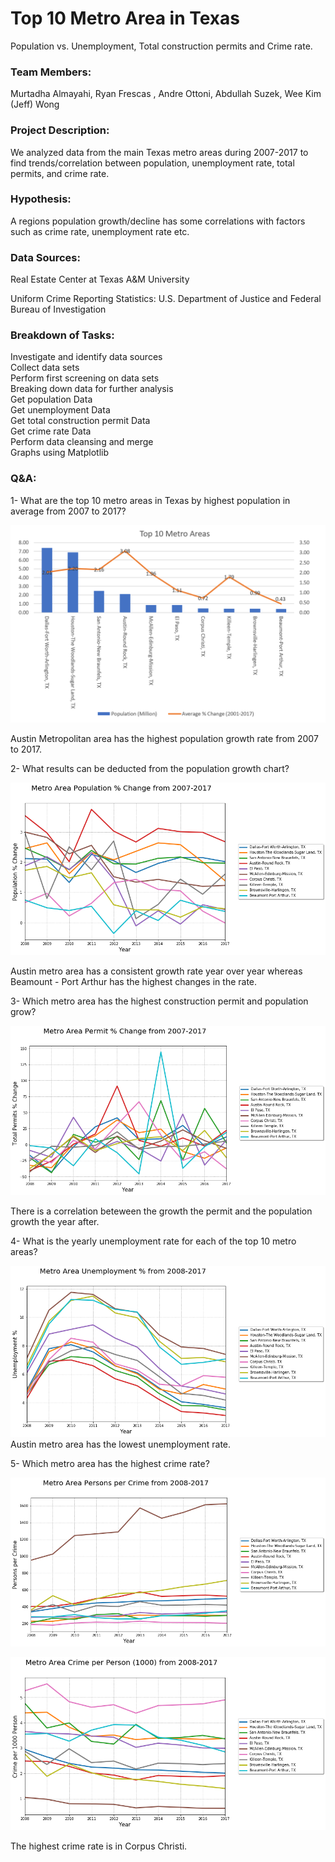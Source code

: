 # Top 10 Metro Area in Texas

 Population vs. Unemployment, Total construction permits and Crime rate.

### Team Members:

Murtadha Almayahi, Ryan Frescas , Andre Ottoni, Abdullah Suzek, Wee Kim (Jeff) Wong  

### Project Description:

We analyzed data from the main Texas metro areas during 2007-2017 to find trends/correlation between population, unemployment rate, total permits, and crime rate.  

### Hypothesis:
A regions population growth/decline has some correlations with factors such as crime rate, unemployment rate etc.

### Data Sources:

Real Estate Center at Texas A&M University

Uniform Crime Reporting Statistics: U.S. Department of Justice and Federal Bureau of Investigation
 
### Breakdown of Tasks:  
Investigate and identify data sources  
Collect data sets  
Perform first screening on data sets  
Breaking down data for further analysis  
Get population Data  
Get unemployment Data  
Get total construction permit Data  
Get crime rate Data  
Perform data cleansing and merge  
Graphs using Matplotlib  
  
### Q&A:  
1- What are the top 10 metro areas in Texas by highest population in average from 2007 to 2017?

 ![2007-2017-Texas-City-Analysis](city-analysis/Images/city_by_population.PNG)

Austin Metropolitan area has the highest population growth rate from 2007 to 2017.

2- What results can be deducted from the population growth chart?

![2007-2017-Texas-City-Analysis](city-analysis/Images/population.png)

Austin metro area has a consistent growth rate year over year whereas Beamount - Port Arthur has the highest changes in the rate.

3- Which metro area has the highest construction permit and population grow?

 ![2007-2017-Texas-City-Analysis](city-analysis/Images/permit.png)
 
 There is a correlation beteween the growth the permit and the population growth the year after.
 
4- What is the yearly unemployment rate for each of the top 10 metro areas?

 ![2007-2017-Texas-City-Analysis](city-analysis/Images/unemployment.png)
Austin metro area has the lowest unemployment rate.

5- Which metro area has the highest crime rate?

 ![2007-2017-Texas-City-Analysis](city-analysis/Images/crime.png)

 
 ![2007-2017-Texas-City-Analysis](city-analysis/Images/crimerate.png)
 
 The highest crime rate is in Corpus Christi.
